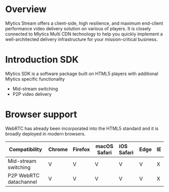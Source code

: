 # Overview

Mlytics Stream offers a client-side, high resilience, and maximum end-client performance video delivery solution on various of players. It is closely connected to Mlytics Multi CDN technology to help you quickly implement a well-architected delivery infrastructure for your mission-critical business.

# Introduction SDK

Mlytics SDK is a software package built on HTML5 players with additional Mlytics specific functionality

- Mid-stream switching
- P2P video delivery

# Browser support

WebRTC has already been incorporated into the HTML5 standard and it is broadly deployed in modern browsers.

| Compatibility          | Chrome | Firefox | macOS Safari | iOS Safari | Edge | IE   |
| ---------------------- | ------ | ------- | ------------ | :--------- | ---- | :--- |
| Mid-stream switching   | V      | V       | V            | V          | V    | X    |
| P2P WebRTC datachannel | V      | V       | V            | V          | V    | X    |
